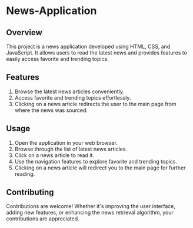 # News-Application

## Overview
This project is a news application developed using HTML, CSS, and JavaScript. It allows users to read the latest news and provides features to easily access favorite and trending topics.

## Features
1) Browse the latest news articles conveniently.
2) Access favorite and trending topics effortlessly.
3) Clicking on a news article redirects the user to the main page from where the news was sourced.
## Usage
1) Open the application in your web browser.
2) Browse through the list of latest news articles.
3) Click on a news article to read it.
4) Use the navigation features to explore favorite and trending topics.
5) Clicking on a news article will redirect you to the main page for further reading.
## Contributing
Contributions are welcome! Whether it's improving the user interface, adding new features, or enhancing the news retrieval algorithm, your contributions are appreciated.

